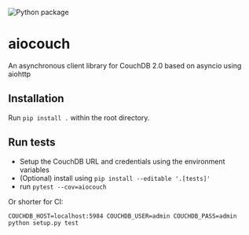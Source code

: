 ![Python package](https://github.com/metricq/aiocouch/workflows/Python%20package/badge.svg)

# aiocouch
An asynchronous client library for CouchDB 2.0 based on asyncio using aiohttp

## Installation

Run `pip install .` within the root directory.

## Run tests

- Setup the CouchDB URL and credentials using the environment variables
- (Optional) install using `pip install --editable '.[tests]'`
- run `pytest --cov=aiocouch`


Or shorter for CI:

```
COUCHDB_HOST=localhost:5984 COUCHDB_USER=admin COUCHDB_PASS=admin python setup.py test
```
